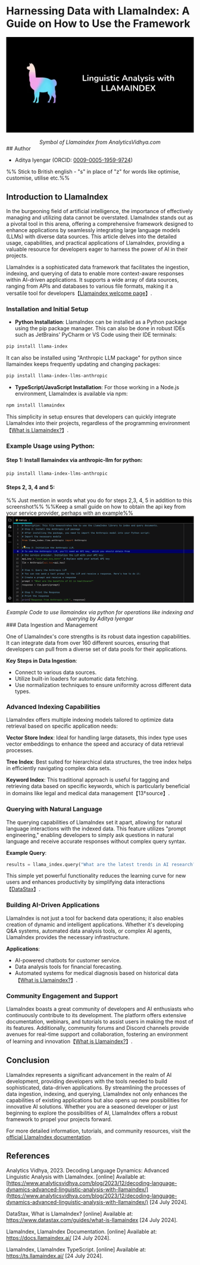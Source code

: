 # Harnessing Data with LlamaIndex: A Guide on How to Use the Framework

![Llamaindex-symbol](img/llamaindex.png)
<div align="center" ><i>Symbol of Llamaindex from AnalyticsVidhya.com</i></div>
## Author

* Aditya Iyengar (ORCID: [0009-0005-1959-9724](https://orcid.org/0009-0005-1959-9724))

%% Stick to British english - "s" in place of "z" for words like optimise, customise, utilise etc.%%
## Introduction to LlamaIndex

In the burgeoning field of artificial intelligence, the importance of effectively managing and utilizing data cannot be overstated. LlamaIndex stands out as a pivotal tool in this arena, offering a comprehensive framework designed to enhance applications by seamlessly integrating large language models (LLMs) with diverse data sources. This article delves into the detailed usage, capabilities, and practical applications of LlamaIndex, providing a valuable resource for developers eager to harness the power of AI in their projects.

LlamaIndex is a sophisticated data framework that facilitates the ingestion, indexing, and querying of data to enable more context-aware responses within AI-driven applications. It supports a wide array of data sources, ranging from APIs and databases to various file formats, making it a versatile tool for developers【[Llamaindex welcome page](https://www.llamaindex.ai/open-source)】.

### Installation and Initial Setup

* **Python Installation**:
LlamaIndex can be installed as a Python package using the pip package manager. This can also be done in robust IDEs such as JetBrains' PyCharm or VS Code using their IDE terminals:

```bash
pip install llama-index
```

It can also be installed using "Anthropic LLM package" for python since llamaindex keeps frequently updating and changing packages:

```bash
pip install llama-index-llms-anthropic
```

* **TypeScript/JavaScript Installation**:
For those working in a Node.js environment, LlamaIndex is available via npm:

```bash
npm install llamaindex
```
This simplicity in setup ensures that developers can quickly integrate LlamaIndex into their projects, regardless of the programming environment【[What is Llamaindex?](https://ts.llamaindex.ai/)】.

### Example Usage using Python:
#### Step 1: Install llamaindex via anthropic-llm for python:

```bash
pip install llama-index-llms-anthropic
```

#### Steps 2, 3, 4 and 5:
%% Just mention in words what you do for steps 2,3, 4, 5 in addition to this screenshot%%
%%Keep a small guide on how to obtain the api key from your service provider, perhaps with an example%%
![Steps-in-sequence](img/example-code-llamaindex.png)
<div align="center" ><i>Example Code to use llamaindex via python for operations like indexing and querying by Aditya Iyengar</i></div>
### Data Ingestion and Management

One of LlamaIndex's core strengths is its robust data ingestion capabilities. It can integrate data from over 160 different sources, ensuring that developers can pull from a diverse set of data pools for their applications.

**Key Steps in Data Ingestion**:
- Connect to various data sources.
- Utilize built-in loaders for automatic data fetching.
- Use normalization techniques to ensure uniformity across different data types.

### Advanced Indexing Capabilities

LlamaIndex offers multiple indexing models tailored to optimize data retrieval based on specific application needs:

**Vector Store Index**:
Ideal for handling large datasets, this index type uses vector embeddings to enhance the speed and accuracy of data retrieval processes.

**Tree Index**:
Best suited for hierarchical data structures, the tree index helps in efficiently navigating complex data sets.

**Keyword Index**:
This traditional approach is useful for tagging and retrieving data based on specific keywords, which is particularly beneficial in domains like legal and medical data management【13†source】.

### Querying with Natural Language

The querying capabilities of LlamaIndex set it apart, allowing for natural language interactions with the indexed data. This feature utilizes "prompt engineering," enabling developers to simply ask questions in natural language and receive accurate responses without complex query syntax.

**Example Query**:
```python
results = llama_index.query("What are the latest trends in AI research?")
```
This simple yet powerful functionality reduces the learning curve for new users and enhances productivity by simplifying data interactions【[DataStax](https://www.datastax.com/guides/what-is-llamaindex)】.

### Building AI-Driven Applications

LlamaIndex is not just a tool for backend data operations; it also enables creation of dynamic and intelligent applications. Whether it's developing Q&A systems, automated data analysis tools, or complex AI agents, LlamaIndex provides the necessary infrastructure.

**Applications**:
- AI-powered chatbots for customer service.
- Data analysis tools for financial forecasting.
- Automated systems for medical diagnosis based on historical data【[What is Llamaindex?](https://ts.llamaindex.ai/)】.

### Community Engagement and Support

LlamaIndex boasts a great community of developers and AI enthusiasts who continuously contribute to its development. The platform offers extensive documentation, webinars, and tutorials to assist users in making the most of its features. Additionally, community forums and Discord channels provide avenues for real-time support and collaboration, fostering an environment of learning and innovation【[What is Llamaindex?](https://ts.llamaindex.ai/)】.

## Conclusion

LlamaIndex represents a significant advancement in the realm of AI development, providing developers with the tools needed to build sophisticated, data-driven applications. By streamlining the processes of data ingestion, indexing, and querying, LlamaIndex not only enhances the capabilities of existing applications but also opens up new possibilities for innovative AI solutions. Whether you are a seasoned developer or just beginning to explore the possibilities of AI, LlamaIndex offers a robust framework to propel your projects forward.

For more detailed information, tutorials, and community resources, visit the [official LlamaIndex documentation](https://docs.llamaindex.ai).

## References

Analytics Vidhya, 2023. Decoding Language Dynamics: Advanced Linguistic Analysis with LlamaIndex. [online] Available at: [https://www.analyticsvidhya.com/blog/2023/12/decoding-language-dynamics-advanced-linguistic-analysis-with-llamaindex/](https://www.analyticsvidhya.com/blog/2023/12/decoding-language-dynamics-advanced-linguistic-analysis-with-llamaindex/) [24 July 2024].

DataStax, What is LlamaIndex? [online] Available at: <https://www.datastax.com/guides/what-is-llamaindex> [24 July 2024].

LlamaIndex, LlamaIndex Documentation. [online] Available at: <https://docs.llamaindex.ai/> [24 July 2024].

LlamaIndex, LlamaIndex TypeScript. [online] Available at: <https://ts.llamaindex.ai/> [24 July 2024].
